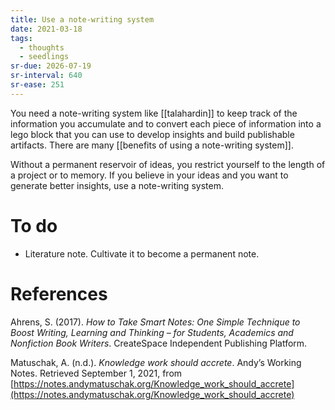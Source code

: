 ```yaml
---
title: Use a note-writing system
date: 2021-03-18
tags:
  - thoughts
  - seedlings
sr-due: 2026-07-19
sr-interval: 640
sr-ease: 251
---
```

You need a note-writing system like [[talahardin]] to keep track of the information you accumulate and to convert each piece of information into a lego block that you can use to develop insights and build publishable artifacts. There are many [[benefits of using a note-writing system]].

Without a permanent reservoir of ideas, you restrict yourself to the length of a project or to memory. If you believe in your ideas and you want to generate better insights, use a note-writing system.

# To do

- Literature note. Cultivate it to become a permanent note.

# References

Ahrens, S. (2017). *How to Take Smart Notes: One Simple Technique to Boost Writing, Learning and Thinking – for Students, Academics and Nonfiction Book Writers*. CreateSpace Independent Publishing Platform.

Matuschak, A. (n.d.). *Knowledge work should accrete*. Andyʼs Working Notes. Retrieved September 1, 2021, from [https://notes.andymatuschak.org/Knowledge_work_should_accrete](https://notes.andymatuschak.org/Knowledge_work_should_accrete)

